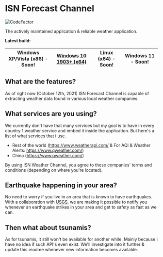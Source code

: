 # ISN Forecast Channel
[![CodeFactor](https://www.codefactor.io/repository/github/imadofficial/isn-forecast/badge)](https://www.codefactor.io/repository/github/imadofficial/isn-forecast)

The actively maintained application & reliable weather application.

**Latest build:**

| Windows XP/Vista (x86) - Soon! | [Windows 10 1903+ (x64)](https://github.com/imadofficial/ISN-Forecast-Channel/releases/latest) | Linux (x64) - Soon! | Windows 11 - Soon!
| ------------- | ------------- | ------------- | ------------- |

## What are the features?
As of right now (October 12th, 2021) ISN Forecast Channel is capable of extracting weather data found in various local weather companies.

## What services are you using?
We currently don't have that many services but my goal is to have in every country 1 weather service and embed it inside the application. But here's a list of what services that i use.

- Rest of the world (https://www.weatherapi.com/ & For AQI & Weather Alerts: https://www.qweather.com/)
- China (https://www.qweather.com/)

By using ISN Weather Channel, you agree to these companies' terms and conditions (depending on where you're located).

## Earthquake happening in your area?
No need to worry if you live in an area that is known to have earthquakes. With a collaboration with [USGS](https://earthquake.usgs.gov/), we are making it possible to notify you whenever an earthquake strikes in your area and get to safety as fast as we can.

## Then what about tsunamis?
As for tsunamis, it still won't be available for another while. Mainly because i have no idea if such API's even exist. We'll investigate into it further & update this readme whenever new information becomes available.

